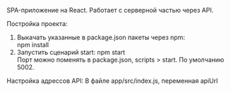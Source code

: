 SPA-приложение на React.
Работает с серверной частью через API.

Постройка проекта:
1) Выкачать указанные в package.json пакеты через npm:<br/>
    npm install
2) Запустить сценарий start:
    npm start<br/>
    Порт можно поменять в package.json, scripts > start. По умолчанию 5002.

Настройка адрессов API:
    В файле app/src/index.js, переменная apiUrl
